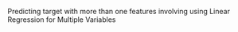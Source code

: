 Predicting target with more than one features involving using Linear Regression for Multiple Variables
